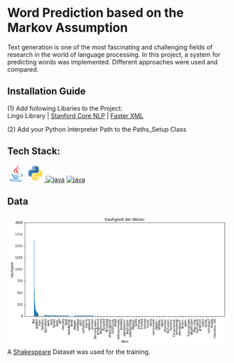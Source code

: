 # Word Prediction based on the Markov Assumption
Text generation is one of the most fascinating and challenging fields of research in the world of language processing. In this project, a system for predicting words was implemented. Different approaches were used and compared. 

##  Installation Guide
(1) Add following Libaries to the Project: <br>
Lingo Library | 
[Stanford Core NLP](https://stanfordnlp.github.io/CoreNLP/pos.html) |
[Faster XML](https://mvnrepository.com/artifact/com.fasterxml.jackson.core/jackson-databind)

(2) Add your Python Interpreter Path to the Paths_Setup Class


## Tech Stack:
<a href="https://www.java.com" target="_blank" rel="noreferrer"> <img src="https://raw.githubusercontent.com/devicons/devicon/master/icons/java/java-original.svg" alt="java" width="40" height="40"/></a>
<a href="https://www.python.org" target="_blank" rel="noreferrer"> <img src="https://raw.githubusercontent.com/devicons/devicon/master/icons/python/python-original.svg" alt="python" width="40" height="40"/> </a>
<a href="https://stanfordnlp.github.io/CoreNLP/pos.html" target="_blank" rel="noreferrer"> <img src="https://avatars.githubusercontent.com/u/3046006?s=280&v=4" alt="java" width="40" height="40"/></a>
<a href="https://www.nltk.org/" target="_blank" rel="noreferrer"> <img src="https://miro.medium.com/v2/resize:fit:592/1*YM2HXc7f4v02pZBEO8h-qw.png" alt="java" width="40" height="40"/></a>


## Data
<a> <img src="https://raw.githubusercontent.com/NoahMeissner/Word_Prediction/main/Quellen/frequency.png"></a>
<br>
A [Shakespeare](https://old.datahub.io/tr/dataset/william-shakespeare-plays/resource/f357200a-d71c-44f4-8271-b00348a6f9c4?inner_span=True!)
Dataset was used for the training.
